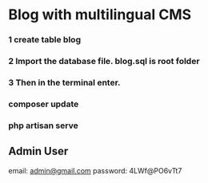 # Blog with multilingual CMS

### 1 create table blog
### 2 Import the database file.  blog.sql is root folder
### 3 Then in the terminal enter.

### composer update
### php artisan serve


## Admin User

email: admin@gmail.com
password: 4LWf@PO6vTt7
